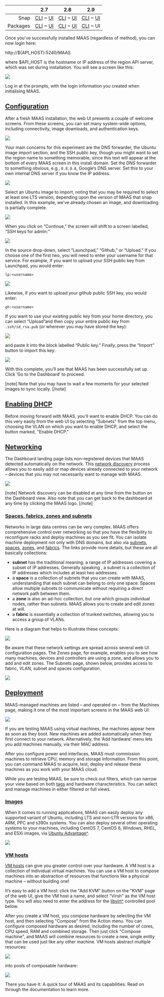 <!-- deb-2-7-cli
||2.7|2.8|2.9|
|-----:|:-----:|:-----:|:-----:|
|Snap|[CLI](/t/configuration-journey/2526) ~ [UI](/t/configuration-journey/2527)|[CLI](/t/configuration-journey/2528) ~ [UI](/t/configuration-journey/2529)|[CLI](/t/configuration-journey/2530) ~ [UI](/t/configuration-journey/2531)|
|Packages|CLI ~ [UI](/t/configuration-journey/2533)|[CLI](/t/configuration-journey/2534) ~ [UI](/t/configuration-journey/2535)|[CLI](/t/configuration-journey/2536) ~ [UI](/t/configuration-journey/2537)|
 deb-2-7-cli -->

<!-- deb-2-7-ui
||2.7|2.8|2.9|
|-----:|:-----:|:-----:|:-----:|
|Snap|[CLI](/t/configuration-journey/2526) ~ [UI](/t/configuration-journey/2527)|[CLI](/t/configuration-journey/2528) ~ [UI](/t/configuration-journey/2529)|[CLI](/t/configuration-journey/2530) ~ [UI](/t/configuration-journey/2531)|
|Packages|[CLI](/t/configuration-journey/2532) ~ UI|[CLI](/t/configuration-journey/2534) ~ [UI](/t/configuration-journey/2535)|[CLI](/t/configuration-journey/2536) ~ [UI](/t/configuration-journey/2537)|
 deb-2-7-ui -->

<!-- deb-2-8-cli
||2.7|2.8|2.9|
|-----:|:-----:|:-----:|:-----:|
|Snap|[CLI](/t/configuration-journey/2526) ~ [UI](/t/configuration-journey/2527)|[CLI](/t/configuration-journey/2528) ~ [UI](/t/configuration-journey/2529)|[CLI](/t/configuration-journey/2530) ~ [UI](/t/configuration-journey/2531)|
|Packages|[CLI](/t/configuration-journey/2532) ~ [UI](/t/configuration-journey/2533)|CLI ~ [UI](/t/configuration-journey/2535)|[CLI](/t/configuration-journey/2536) ~ [UI](/t/configuration-journey/2537)|
 deb-2-8-cli -->

<!-- deb-2-8-ui
||2.7|2.8|2.9|
|-----:|:-----:|:-----:|:-----:|
|Snap|[CLI](/t/configuration-journey/2526) ~ [UI](/t/configuration-journey/2527)|[CLI](/t/configuration-journey/2528) ~ [UI](/t/configuration-journey/2529)|[CLI](/t/configuration-journey/2530) ~ [UI](/t/configuration-journey/2531)|
|Packages|[CLI](/t/configuration-journey/2532) ~ [UI](/t/configuration-journey/2533)|[CLI](/t/configuration-journey/2534) ~ UI|[CLI](/t/configuration-journey/2536) ~ [UI](/t/configuration-journey/2537)|
 deb-2-8-ui -->

<!-- deb-2-9-cli
||2.7|2.8|2.9|
|-----:|:-----:|:-----:|:-----:|
|Snap|[CLI](/t/configuration-journey/2526) ~ [UI](/t/configuration-journey/2527)|[CLI](/t/configuration-journey/2528) ~ [UI](/t/configuration-journey/2529)|[CLI](/t/configuration-journey/2530) ~ [UI](/t/configuration-journey/2531)|
|Packages|[CLI](/t/configuration-journey/2532) ~ [UI](/t/configuration-journey/2533)|[CLI](/t/configuration-journey/2534) ~ [UI](/t/configuration-journey/2535)|CLI ~ [UI](/t/configuration-journey/2537)|
 deb-2-9-cli -->

||2.7|2.8|2.9|
|-----:|:-----:|:-----:|:-----:|
|Snap|[CLI](/t/configuration-journey/2526) ~ [UI](/t/configuration-journey/2527)|[CLI](/t/configuration-journey/2528) ~ [UI](/t/configuration-journey/2529)|[CLI](/t/configuration-journey/2530) ~ [UI](/t/configuration-journey/2531)|
|Packages|[CLI](/t/configuration-journey/2532) ~ [UI](/t/configuration-journey/2533)|[CLI](/t/configuration-journey/2534) ~ [UI](/t/configuration-journey/2535)|[CLI](/t/configuration-journey/2536) ~ UI|

<!-- snap-2-7-cli
||2.7|2.8|2.9|
|-----:|:-----:|:-----:|:-----:|
|Snap|CLI ~ [UI](/t/configuration-journey/2527)|[CLI](/t/configuration-journey/2528) ~ [UI](/t/configuration-journey/2529)|[CLI](/t/configuration-journey/2530) ~ [UI](/t/configuration-journey/2531)|
|Packages|[CLI](/t/configuration-journey/2532) ~ [UI](/t/configuration-journey/2533)|[CLI](/t/configuration-journey/2534) ~ [UI](/t/configuration-journey/2535)|[CLI](/t/configuration-journey/2536) ~ [UI](/t/configuration-journey/2537)|
 snap-2-7-cli -->

<!-- snap-2-7-ui
||2.7|2.8|2.9|
|-----:|:-----:|:-----:|:-----:|
|Snap|[CLI](/t/configuration-journey/2526) ~ UI|[CLI](/t/configuration-journey/2528) ~ [UI](/t/configuration-journey/2529)|[CLI](/t/configuration-journey/2530) ~ [UI](/t/configuration-journey/2531)|
|Packages|[CLI](/t/configuration-journey/2532) ~ [UI](/t/configuration-journey/2533)|[CLI](/t/configuration-journey/2534) ~ [UI](/t/configuration-journey/2535)|[CLI](/t/configuration-journey/2536) ~ [UI](/t/configuration-journey/2537)|
 snap-2-7-ui -->

<!-- snap-2-8-cli
||2.7|2.8|2.9|
|-----:|:-----:|:-----:|:-----:|
|Snap|[CLI](/t/configuration-journey/2526) ~ [UI](/t/configuration-journey/2527)|CLI ~ [UI](/t/configuration-journey/2529)|[CLI](/t/configuration-journey/2530) ~ [UI](/t/configuration-journey/2531)|
|Packages|[CLI](/t/configuration-journey/2532) ~ [UI](/t/configuration-journey/2533)|[CLI](/t/configuration-journey/2534) ~ [UI](/t/configuration-journey/2535)|[CLI](/t/configuration-journey/2536) ~ [UI](/t/configuration-journey/2537)|
 snap-2-8-cli -->

<!-- snap-2-8-ui
||2.7|2.8|2.9|
|-----:|:-----:|:-----:|:-----:|
|Snap|[CLI](/t/configuration-journey/2526) ~ [UI](/t/configuration-journey/2527)|[CLI](/t/configuration-journey/2528) ~ UI|[CLI](/t/configuration-journey/2530) ~ [UI](/t/configuration-journey/2531)|
|Packages|[CLI](/t/configuration-journey/2532) ~ [UI](/t/configuration-journey/2533)|[CLI](/t/configuration-journey/2534) ~ [UI](/t/configuration-journey/2535)|[CLI](/t/configuration-journey/2536) ~ [UI](/t/configuration-journey/2537)|
 snap-2-8-ui -->

<!-- snap-2-9-cli
||2.7|2.8|2.9|
|-----:|:-----:|:-----:|:-----:|
|Snap|[CLI](/t/configuration-journey/2526) ~ [UI](/t/configuration-journey/2527)|[CLI](/t/configuration-journey/2528) ~ [UI](/t/configuration-journey/2529)|CLI ~ [UI](/t/configuration-journey/2531)|
|Packages|[CLI](/t/configuration-journey/2532) ~ [UI](/t/configuration-journey/2533)|[CLI](/t/configuration-journey/2534) ~ [UI](/t/configuration-journey/2535)|[CLI](/t/configuration-journey/2536) ~ [UI](/t/configuration-journey/2537)|
 snap-2-9-cli -->

<!-- snap-2-9-ui
||2.7|2.8|2.9|
|-----:|:-----:|:-----:|:-----:|
|Snap|[CLI](/t/configuration-journey/2526) ~ [UI](/t/configuration-journey/2527)|[CLI](/t/configuration-journey/2528) ~ [UI](/t/configuration-journey/2529)|[CLI](/t/configuration-journey/2530) ~ UI|
|Packages|[CLI](/t/configuration-journey/2532) ~ [UI](/t/configuration-journey/2533)|[CLI](/t/configuration-journey/2534) ~ [UI](/t/configuration-journey/2535)|[CLI](/t/configuration-journey/2536) ~ [UI](/t/configuration-journey/2537)|
 snap-2-9-ui -->

<!-- snap-2-7-cli snap-2-8-cli snap-2-9-cli deb-2-7-cli deb-2-8-cli deb-2-9-cli
Once you've successfully installed MAAS (regardless of method), you can login to the MAAS CLI via the following process.  First, generate the API-key for the user you're going to employing:

```
sudo maas apikey --username=$PROFILE > api-key-file
```

Replace $PROFILE with whatever username you set during the `createadmin` part of the install process.  Next, login with the following command:

```
maas login $PROFILE $MAAS_URL < api-key-file
```

Substitute $MAAS_URL with the URL that was returned to you when you initialised MAAS, for example, `192.168.43.251:5240/MAAS`.  Remember that, once you've logged in, you can get extensive CLI help with the command:

```
maas admin --help
```

Sample output is shown in the detail section below.

<details><summary>MAAS CLI help, sample output</summary>
usage: maas admin [-h] COMMAND ...

Issue commands to the MAAS region controller at http://192.168.43.251:5240/MAAS/api/2.0/.

optional arguments:
  -h, --help            show this help message and exit

drill down:
  COMMAND
    account             Manage the current logged-in user.
    bcache-cache-set    Manage bcache cache set on a machine.
    bcache-cache-sets   Manage bcache cache sets on a machine.
    bcache              Manage bcache device on a machine.
    bcaches             Manage bcache devices on a machine.
    block-device        Manage a block device on a machine.
    block-devices       Manage block devices on a machine.
    boot-resource       Manage a boot resource.
    boot-resources      Manage the boot resources.
    boot-source         Manage a boot source.
    boot-source-selection
                        Manage a boot source selection.
    boot-source-selections
                        Manage the collection of boot source selections.
    boot-sources        Manage the collection of boot sources.
    commissioning-script
                        Manage a custom commissioning script.
    commissioning-scripts
                        Manage custom commissioning scripts.
    dhcpsnippet         Manage an individual DHCP snippet.
    dhcpsnippets        Manage the collection of all DHCP snippets in MAAS.
    dnsresource         Manage dnsresource.
    dnsresource-record  Manage dnsresourcerecord.
    dnsresource-records
                        Manage DNS resource records (e.g. CNAME, MX, NS, SRV,
                        TXT)
    dnsresources        Manage dnsresources.
    device              Manage an individual device.
    devices             Manage the collection of all the devices in the MAAS.
    discoveries         Query observed discoveries.
    discovery           Read or delete an observed discovery.
    domain              Manage domain.
    domains             Manage domains.
    events              Retrieve filtered node events.
    fabric              Manage fabric.
    fabrics             Manage fabrics.
    fan-network         Manage Fan Network.
    fan-networks        Manage Fan Networks.
    file                Manage a FileStorage object.
    files               Manage the collection of all the files in this MAAS.
    ipaddresses         Manage IP addresses allocated by MAAS.
    iprange             Manage IP range.
    ipranges            Manage IP ranges.
    interface           Manage a node's or device's interface.
    interfaces          Manage interfaces on a node.
    license-key         Manage a license key.
    license-keys        Manage the license keys.
    maas                Manage the MAAS server.
    machine             Manage an individual machine.
    machines            Manage the collection of all the machines in the MAAS.
    network             Manage a network.
    networks            Manage the networks.
    node                Manage an individual Node.
    node-results        Read the collection of commissioning script results.
    node-script         Manage or view a custom script.
    node-script-result  Manage node script results.
    node-script-results
                        Manage node script results.
    node-scripts        Manage custom scripts.
    nodes               Manage the collection of all the nodes in the MAAS.
    notification        Manage an individual notification.
    notifications       Manage the collection of all the notifications in
                        MAAS.
    package-repositories
                        Manage the collection of all Package Repositories in
                        MAAS.
    package-repository  Manage an individual package repository.
    partition           Manage partition on a block device.
    partitions          Manage partitions on a block device.
    pod                 Manage an individual pod.
    pods                Manage the collection of all the pod in the MAAS.
    rack-controller     Manage an individual rack controller.
    rack-controllers    Manage the collection of all rack controllers in MAAS.
    raid                Manage a specific RAID (Redundant Array of Independent
                        Disks) on a machine.
    raids               Manage all RAIDs (Redundant Array of Independent
                        Disks) on a machine.
    region-controller   Manage an individual region controller.
    region-controllers  Manage the collection of all region controllers in
                        MAAS.
    resource-pool       Manage a resource pool.
    resource-pools      Manage resource pools.
    sshkey              Manage an SSH key.
    sshkeys             Manage the collection of all the SSH keys in this
                        MAAS.
    sslkey              Manage an SSL key.
    sslkeys             Operations on multiple keys.
    space               Manage space.
    spaces              Manage spaces.
    static-route        Manage static route.
    static-routes       Manage static routes.
    subnet              Manage subnet.
    subnets             Manage subnets.
    tag                 Tags are properties that can be associated with a Node
                        and serve as criteria for selecting and allocating
                        nodes.
    tags                Manage all tags known to MAAS.
    user                Manage a user account.
    users               Manage the user accounts of this MAAS.
    version             Information about this MAAS instance.
    vlan                Manage a VLAN on a fabric.
    vlans               Manage VLANs on a fabric.
    vm-host             Manage an individual vm-host.
    vm-hosts            Manage the collection of all the vm-hosts in the MAAS.
    vmfs-datastore      Manage VMFS datastore on a machine.
    vmfs-datastores     Manage VMFS datastores on a machine.
    volume-group        Manage volume group on a machine.
    volume-groups       Manage volume groups on a machine.
    zone                Manage a physical zone.
    zones               Manage physical zones.

This is a profile.  Any commands you issue on this profile will
operate on the MAAS region server.

The command information you see here comes from the region server's
API; it may differ for different profiles.  If you believe the API may
have changed, use the command's 'refresh' sub-command to fetch the
latest version of this help information from the server.
</details>

<a href="#heading--configuration"><h2 id="heading--configuration">Configuration</h2></a>

Configuring MAAS consists of four broad steps:

1. Setting upstream DNS
2. Importing an SSH key for your admin user
3. Importing images
4. Configuring DNS

This section will cover those four operations

<a href="#heading--setting-dns"><h3 id="heading--setting-dns">Setting DNS</h3></a>

After logging in for the first time, you will need to set a number of system-wide configuration options.  First up, you should configure DNS.  You can check out the help for DNS settings, known in the CLI as a "DNS forwarder":

```
maas $PROFILE maas set-config name=upstream_dns value="8.8.8.8"
```

Here, we've set the DNS forwarder to "8.8.8.8" (Google), which is a reliable value.

<a href="#heading--setting-ssh"><h3 id="heading--setting-ssh">Setting SSH for the admin user</h3></a>

To add a public SSH key to a MAAS user account, type the following command:

```
maas $PROFILE sshkeys create "key=$SSH_KEY"
```

<a href="#heading--importing-images"><h3 id="heading--importing-images">Importing images</h3></a>

Before going any further, it's worthwhile to start the image import, as it can sometimes take a few minutes.  You can see what images you already have downloaded with this command:

```
maas $PROFILE boot-resources read | jq -r '.[] | "\(.name)\t\(.architecture)"'
```

This command will return a list similar to the following:

```
grub-efi-signed/uefi        amd64/generic
grub-efi/uefi           arm64/generic
grub-ieee1275/open-firmware ppc64el/generic
pxelinux/pxe            i386/generic
ubuntu/bionic           amd64/ga-18.04
ubuntu/bionic           amd64/ga-18.04-lowlatency
ubuntu/bionic           amd64/hwe-18.04
ubuntu/bionic           amd64/hwe-18.04-edge
ubuntu/bionic           amd64/hwe-18.04-lowlatency
ubuntu/bionic           amd64/hwe-18.04-lowlatency-edge
```

Suppose you also want a version called "Trusty" -- you can import a new image by first selecting it for download, like this:

```
maas $PROFILE boot-source-selections create 1 \ > os="ubuntu" release="trusty" arches="amd64" subarches="*" \ > labels="*"
```

which returns some JSON confirming your action:

```
Success.
Machine-readable output follows:
{
    "os": "ubuntu",
    "release": "trusty",
    "arches": [
        "amd64"
    ],
    "subarches": [
        "*"
    ],
    "labels": [
        "*"
    ],
    "boot_source_id": 1,
    "id": 2,
    "resource_uri": "/MAAS/api/2.0/boot-sources/1/selections/2/"
}
```
Once selected, you can start the image import with this command:

```
maas admin boot-resources import
```

which offers a shorter confirmation message:

```
Success.
Machine-readable output follows:
Import of boot resources started
```

<a href="#heading--enabling-dhcp"><h3 id="heading--enabling-dhcp">Enabling DHCP</h3></a>

Once your image has been imported, you'll want to get DHCP working, which means finding the untagged VLAN. In truth, it shouldn’t be too hard, because at this point, there still should only be one.

In order to turn on DHCP, you need to know two things besides the VLAN name (“untagged”): the fabric ID and the primary rack controller name. To start, all the fabrics will be on the same untagged VLAN, so any fabric will do. You can find a valid fabric ID by reading it from any subnet, so just pick one  (e.g., 192.168.123.0/24) and find a usable fabric ID like this:

```
maas $PROFILE subnet read $SUBNET_CIDR | grep fabric_id
```

which returns (in this example):

```
"fabric_id": $FABRIC_ID,
```

Next, find the name of the primary rack controller. It's usually fairly obvious, but for purposes of argument, assume that it's not known. You can get it this way:

```
maas $PROFILE rack-controllers read | grep hostname | cut -d '"' -f 4
```

This returns a hostname, which we'll call:

```
$RACK_CONTR_HOSTNAME
```

Finally, you need to create an IP range for DHCP, in this case, a dynamic range:

```
maas $PROFILE ipranges create type=dynamic start_ip=$START_IP end_ip=$END_IP
```

This command returns something similar to this sample output:

    Success.
    Machine-readable output follows:
    {
        "subnet": {
            "name": "192.168.123.0/24",
            "description": "",
            "vlan": {
                "vid": 0,
                "mtu": 1500,
                "dhcp_on": false,
                "external_dhcp": null,
                "relay_vlan": null,
                "fabric": "fabric-2",
                "primary_rack": null,
                "name": "untagged",
                "id": 5003,
                "space": "undefined",
                "secondary_rack": null,
                "fabric_id": 2,
                "resource_uri": "/MAAS/api/2.0/vlans/5003/"
            },
            "cidr": "192.168.123.0/24",
            "rdns_mode": 2,
            "gateway_ip": null,
            "dns_servers": [],
            "allow_dns": true,
            "allow_proxy": true,
            "active_discovery": false,
            "managed": true,
            "id": 4,
            "space": "undefined",
            "resource_uri": "/MAAS/api/2.0/subnets/4/"
        },
        "type": "dynamic",
        "start_ip": "192.168.123.190",
        "end_ip": "192.168.123.253",
        "user": {
            "is_superuser": true,
            "username": "admin",
            "email": "admin@admin.com",
            "is_local": true,
            "resource_uri": "/MAAS/api/2.0/users/admin/"
        },
        "comment": "",
        "id": 1,
        "resource_uri": "/MAAS/api/2.0/ipranges/1/"
    }

So you should now be able to turn on DHCP like this:

```
maas $PROFILE vlan update $FABRIC_ID untagged dhcp_on=True primary_rack=$RACK_CONTR_HOSTHNAME
```

If you've done everything correctly, you should see JSON output similar to this sample:

    Success.
    Machine-readable output follows:
    {
        "vid": 0,
        "mtu": 1500,
        "dhcp_on": true,
        "external_dhcp": null,
        "relay_vlan": null,
        "fabric": "fabric-2",
        "space": "undefined",
        "primary_rack": "8dwnne",
        "secondary_rack": null,
        "name": "untagged",
        "fabric_id": 2,
        "id": 5003,
        "resource_uri": "/MAAS/api/2.0/vlans/5003/"
    }

snap-2-7-cli snap-2-8-cli snap-2-9-cli deb-2-7-cli deb-2-8-cli deb-2-9-cli -->

Once you've successfully installed MAAS (regardless of method), you can now login here:

http://${API_HOST}:5240/MAAS

where $API_HOST is the hostname or IP address of the region API server, which was set during installation.  You will see a screen like this:</p>

<a href="https://discourse.maas.io/uploads/default/original/1X/efd8e3f150dfec28114c452c12e24e320848e075.jpeg" target = "_blank"><img src="https://discourse.maas.io/uploads/default/original/1X/efd8e3f150dfec28114c452c12e24e320848e075.jpeg"></a> 

Log in at the prompts, with the login information you created when initialising MAAS.

<a href="#heading--configuration"><h2 id="heading--configuration">Configuration</h2></a>

After a fresh MAAS installation, the web UI presents a couple of welcome  screens.  From these screens, you can set many system-wide options, including connectivity, image downloads, and authentication keys.

<a href="https://discourse.maas.io/uploads/default/original/1X/337aa15e178b14b0ba9a0646953268bf7adac0bb.jpeg" target = "_blank"><img src="https://discourse.maas.io/uploads/default/original/1X/337aa15e178b14b0ba9a0646953268bf7adac0bb.jpeg"></a>  

Your main concerns for this experiment are the DNS forwarder, the Ubuntu image import section, and the SSH public key, though you might want to set the region name to something memorable, since this text will appear at the bottom of every MAAS screen in this install domain. Set the DNS forwarder to something obvious, e.g., `8.8.8.8`, Google’s DNS server.  Set this to your own internal DNS server if you know the IP address.

<a href="https://discourse.maas.io/uploads/default/original/1X/f9751eb857dcd0c124783edeb1aaf87b8b538127.jpeg" target = "_blank"><img src="https://discourse.maas.io/uploads/default/original/1X/f9751eb857dcd0c124783edeb1aaf87b8b538127.jpeg"></a>  

Select an Ubuntu image to import, noting that you may be required to select at least one LTS version, depending upon the version of MAAS that snap installed.  In this example, we've already chosen an image, and downloading is partially complete.

<a href="https://discourse.maas.io/uploads/default/original/1X/6445cde5ffc1e237a1e6d85d280f451bc0b2ab92.jpeg" target = "_blank"><img src="https://discourse.maas.io/uploads/default/original/1X/6445cde5ffc1e237a1e6d85d280f451bc0b2ab92.jpeg"></a>  

When you click on “Continue,” the screen will shift to a screen labelled, “SSH keys for admin:”  

<a href="https://discourse.maas.io/uploads/default/original/1X/dbdcdce7c8f3b7181f894bdfe987758e0c8635fc.jpeg" target = "_blank"><img src="https://discourse.maas.io/uploads/default/original/1X/dbdcdce7c8f3b7181f894bdfe987758e0c8635fc.jpeg"></a> 

In the source drop-down, select “Launchpad,” “Github,” or “Upload.”  If you choose one of the first two, you will need to enter your username for that service.  For example, if you want to upload your SSH public key from Launchpad, you would enter:

    lp:<username>


<a href="https://discourse.maas.io/uploads/default/original/1X/0e4cbf7c8fae3f21664a4d5fe8d0f90785dd6859.jpeg" target = "_blank"><img src="https://discourse.maas.io/uploads/default/original/1X/0e4cbf7c8fae3f21664a4d5fe8d0f90785dd6859.jpeg"></a> 

Likewise, if you want to upload your github public SSH key, you would enter:

    gh:<username>

If you want to use your existing public key from your home directory, you can select “Upload”and then copy your entire public key from <code>.ssh/id_rsa.pub</code> (or wherever you may have stored the key):

<a href="https://discourse.maas.io/uploads/default/original/1X/a94f1f68db07dd9be9e8eaed50f22828c7bb51e0.jpeg" target = "_blank"><img src="https://discourse.maas.io/uploads/default/original/1X/a94f1f68db07dd9be9e8eaed50f22828c7bb51e0.jpeg"></a> 

and paste it into the block labelled “Public key.”  Finally, press the “Import” button to import this key:

<a href="https://discourse.maas.io/uploads/default/original/1X/ab62bf22308343988016189fbbb851c44caf2e33.jpeg" target = "_blank"><img src="https://discourse.maas.io/uploads/default/original/1X/ab62bf22308343988016189fbbb851c44caf2e33.jpeg"></a> 

With this complete, you’ll see that MAAS has been successfully set up. Click ‘Go to the Dashboard’ to proceed.

[note]
Note that you may have to wait a few moments for your selected images to sync locally.
[/note]

<a href="#heading--enabling-dhcp"><h2 id="heading--enabling-dhcp">Enabling DHCP</h2></a>

Before moving forward with MAAS, you'll want to enable DHCP.  You can do this very easily from the web UI by selecting "Subnets" from the top menu, choosing the VLAN on which you want to enable DHCP, and select the button marked, "Enable DHCP."

<a href="#heading--networking"><h2 id="heading--networking">Networking</h2></a>

<!-- deb-2-7-ui
The Dashboard landing page lists non-registered devices that MAAS detected automatically on the network. This [network discovery](/t/network-discovery/2929) process allows you to easily add or map devices already connected to your network – devices that you may not necessarily want to manage with MAAS.
 deb-2-7-ui -->

<!-- deb-2-8-ui
The Dashboard landing page lists non-registered devices that MAAS detected automatically on the network. This [network discovery](/t/network-discovery/2931) process allows you to easily add or map devices already connected to your network – devices that you may not necessarily want to manage with MAAS.
 deb-2-8-ui -->

The Dashboard landing page lists non-registered devices that MAAS detected automatically on the network. This [network discovery](/t/network-discovery/2933) process allows you to easily add or map devices already connected to your network – devices that you may not necessarily want to manage with MAAS.

<!-- snap-2-7-ui
The Dashboard landing page lists non-registered devices that MAAS detected automatically on the network. This [network discovery](/t/network-discovery/2923) process allows you to easily add or map devices already connected to your network – devices that you may not necessarily want to manage with MAAS.
 snap-2-7-ui -->

<!-- snap-2-8-ui
The Dashboard landing page lists non-registered devices that MAAS detected automatically on the network. This [network discovery](/t/network-discovery/2925) process allows you to easily add or map devices already connected to your network – devices that you may not necessarily want to manage with MAAS.
 snap-2-8-ui -->

<!-- snap-2-9-ui
The Dashboard landing page lists non-registered devices that MAAS detected automatically on the network. This [network discovery](/t/network-discovery/2927) process allows you to easily add or map devices already connected to your network – devices that you may not necessarily want to manage with MAAS.
 snap-2-9-ui -->

<a href="https://discourse.maas.io/uploads/default/original/1X/902f07b6e96d06dcd072501473ce85ff3d303610.jpeg" target = "_blank"><img src="https://discourse.maas.io/uploads/default/original/1X/902f07b6e96d06dcd072501473ce85ff3d303610.jpeg"></a>  

[note]
Network discovery can be disabled at any time from the button on the Dashboard view.  Also note that you can get back to the dashboard at any time by clicking the MAAS logo.
[/note]

<a href="#heading--spaces-fabrics-zones-and-subnets"><h3 id="heading--spaces-fabrics-zones-and-subnets">Spaces, fabrics, zones and subnets</h3></a>

Networks in large data centres can be very complex. MAAS offers comprehensive control over networking so that you have the flexibility to reconfigure racks and deploy machines as you see fit. You can isolate machine deployment not only with DNS domains, but also via [subnets](/t/concepts-and-terms/785#heading--subnets), [spaces](/t/concepts-and-terms/785#heading--spaces), [zones](/t/concepts-and-terms/785#heading--zones), and [fabrics](/t/concepts-and-terms/785#heading--fabrics).  The links provide more details, but these are all basically collections:

* **subnet** has the traditional meaning: a range of IP addresses covering a subset of IP addresses.  Generally speaking , a subnet is a collection of IP addresses which includes at least two addresses.
* a **space** is a collection of subnets that you can create with MAAS, understanding that each subnet can belong to only one space.  Spaces allow multiple subnets to communicate without requiring a direct network path between them.
* a **zone** is also an ad-hoc collection, but one which groups individual nodes, rather than subnets.  MAAS allows you to create and edit zones at will.
* a **fabric** is essentially a collection of trunked switches, allowing you to access a group of VLANs.

Here is a diagram that helps to illustrate these concepts:

<a href="https://discourse.maas.io/uploads/default/original/1X/dd60fdeba34d3cf33d4cf42db1f745ba95542b69.jpeg" target = "_blank"><img src="https://discourse.maas.io/uploads/default/original/1X/dd60fdeba34d3cf33d4cf42db1f745ba95542b69.jpeg"></a> 

Be aware that these network settings are spread across several web UI configuration pages. The Zones page, for example, enables you to see how many machines, devices and controllers are using a zone, and allows you to add and edit zones.  The Subnets page, shown below, provides access to fabric, VLAN, subnet and spaces configuration.

<a href="https://discourse.maas.io/uploads/default/original/1X/89d90a15e70a57e6951ee62910b503895e08251e.jpeg" target = "_blank"><img src="https://discourse.maas.io/uploads/default/original/1X/89d90a15e70a57e6951ee62910b503895e08251e.jpeg"></a> 

<a href="#heading--deploy-hardware"><h2 id="heading--deploy-hardware">Deployment</h2></a>

MAAS-managed machines are listed – and operated on – from the Machines page, making it one of the most important screens in the MAAS web UI:

<a href="https://discourse.maas.io/uploads/default/original/1X/58a37e0dc29bc233f771c33d07a0e03e8d55cb87.jpeg" target = "_blank"><img src="https://discourse.maas.io/uploads/default/original/1X/58a37e0dc29bc233f771c33d07a0e03e8d55cb87.jpeg"></a> 

If you are testing MAAS using virtual machines, the machines appear here as soon as they boot. New machines are added automatically when they first connect to your network. Alternatively, the ‘Add hardware’ menu lets you add machines manually, via their MAC address.

After you configure power and interfaces, MAAS must commission machines to retrieve CPU, memory and storage information. From this point, you can command MAAS to acquire, test, deploy and release these machines as you work with your MAAS cloud.

<!-- deb-2-7-ui
While you are testing MAAS, be sure to check out filters, which can narrow your view based on both [tags](/t/maas-tags/2893) and hardware characteristics.  You can select and manage machines in either filtered or full views.
 deb-2-7-ui -->

<!-- deb-2-8-ui
While you are testing MAAS, be sure to check out filters, which can narrow your view based on both [tags](/t/maas-tags/2895) and hardware characteristics.  You can select and manage machines in either filtered or full views.
 deb-2-8-ui -->

While you are testing MAAS, be sure to check out filters, which can narrow your view based on both [tags](/t/maas-tags/2897) and hardware characteristics.  You can select and manage machines in either filtered or full views.

<!-- snap-2-7-ui
While you are testing MAAS, be sure to check out filters, which can narrow your view based on both [tags](/t/maas-tags/2887) and hardware characteristics.  You can select and manage machines in either filtered or full views.
 snap-2-7-ui -->

<!-- snap-2-8-ui
While you are testing MAAS, be sure to check out filters, which can narrow your view based on both [tags](/t/maas-tags/2889) and hardware characteristics.  You can select and manage machines in either filtered or full views.
 snap-2-8-ui -->

<!-- snap-2-9-ui
While you are testing MAAS, be sure to check out filters, which can narrow your view based on both [tags](/t/maas-tags/2891) and hardware characteristics.  You can select and manage machines in either filtered or full views.
 snap-2-9-ui -->


<a href="#heading--images"><h3 id="heading--images">Images</h3></a>

When it comes to running applications, MAAS can easily deploy any supported variant of Ubuntu, including LTS and non-LTR versions for x86, ARM, PPC and s390x systems. You can also deploy several other operating systems to your machines, including CentOS 7, CentOS 6, Windows, RHEL, and ESXi images, via <a href="https://www.ubuntu.com/support" rel="nofollow noopener">Ubuntu Advantage^</a>.

<a href="https://discourse.maas.io/uploads/default/original/1X/27c47222c1fc0e34ed70134a1007dde067d2de81.jpeg" target = "_blank"><img src="https://discourse.maas.io/uploads/default/original/1X/27c47222c1fc0e34ed70134a1007dde067d2de81.jpeg"></a> 

<a href="#heading--vm-hosts"><h3 id="heading--vm-hosts">VM hosts</h3></a>


<!-- deb-2-7-cli
[VM hosts]( /t/vm-hosting/2748) can give you greater control over your hardware.  A VM host is a collection of individual virtual machines.  You can use a VM host to compose machines into an abstraction of resources that functions like a physical machine – without building one!
 deb-2-7-cli -->

<!-- deb-2-7-ui
[VM hosts]( /t/vm-hosting/2749) can give you greater control over your hardware.  A VM host is a collection of individual virtual machines.  You can use a VM host to compose machines into an abstraction of resources that functions like a physical machine – without building one!
 deb-2-7-ui -->

<!-- deb-2-8-cli
[VM hosts]( /t/vm-hosting/2750) can give you greater control over your hardware.  A VM host is a collection of individual virtual machines.  You can use a VM host to compose machines into an abstraction of resources that functions like a physical machine – without building one!
 deb-2-8-cli -->

<!-- deb-2-8-ui
[VM hosts]( /t/vm-hosting/2751) can give you greater control over your hardware.  A VM host is a collection of individual virtual machines.  You can use a VM host to compose machines into an abstraction of resources that functions like a physical machine – without building one!
 deb-2-8-ui -->

<!-- deb-2-9-cli
[VM hosts]( /t/vm-hosting/2752) can give you greater control over your hardware.  A VM host is a collection of individual virtual machines.  You can use a VM host to compose machines into an abstraction of resources that functions like a physical machine – without building one!
 deb-2-9-cli -->

[VM hosts]( /t/vm-hosting/2753) can give you greater control over your hardware.  A VM host is a collection of individual virtual machines.  You can use a VM host to compose machines into an abstraction of resources that functions like a physical machine – without building one!

<!-- snap-2-7-cli
[VM hosts]( /t/vm-hosting/2742) can give you greater control over your hardware.  A VM host is a collection of individual virtual machines.  You can use a VM host to compose machines into an abstraction of resources that functions like a physical machine – without building one!
 snap-2-7-cli -->

<!-- snap-2-7-ui
[VM hosts]( /t/vm-hosting/2743) can give you greater control over your hardware.  A VM host is a collection of individual virtual machines.  You can use a VM host to compose machines into an abstraction of resources that functions like a physical machine – without building one!
 snap-2-7-ui -->

<!-- snap-2-8-cli
[VM hosts]( /t/vm-hosting/2744) can give you greater control over your hardware.  A VM host is a collection of individual virtual machines.  You can use a VM host to compose machines into an abstraction of resources that functions like a physical machine – without building one!
 snap-2-8-cli -->

<!-- snap-2-8-ui
[VM hosts]( /t/vm-hosting/2745) can give you greater control over your hardware.  A VM host is a collection of individual virtual machines.  You can use a VM host to compose machines into an abstraction of resources that functions like a physical machine – without building one!
 snap-2-8-ui -->

<!-- snap-2-9-cli
[VM hosts]( /t/vm-hosting/2746) can give you greater control over your hardware.  A VM host is a collection of individual virtual machines.  You can use a VM host to compose machines into an abstraction of resources that functions like a physical machine – without building one!
 snap-2-9-cli -->

<!-- snap-2-9-ui
[VM hosts]( /t/vm-hosting/2747) can give you greater control over your hardware.  A VM host is a collection of individual virtual machines.  You can use a VM host to compose machines into an abstraction of resources that functions like a physical machine – without building one!
 snap-2-9-ui -->

It’s easy to add a VM host: click the "Add KVM" button on the "KVM" page of the web UI, give the VM host a name, and select "Virsh" as the VM host type.  You will also need to enter the address for the [libvirt^](https://ubuntu.com/server/docs/virtualization-libvirt) controlled pool below.

After you create a VM host, you compose hardware by selecting the VM host, and then selecting "Compose" from the Action menu. You can configure composed hardware as desired, including the number of cores, CPU speed, RAM and combined storage.  Then just click "Compose machine", and MAAS will combine resources to create a new, single entity that can be used just like any other machine.  VM hosts abstract multiple resources:

<a href="https://discourse.maas.io/uploads/default/original/1X/c57d7cf802bfd3f968cc54a829cd1629c45e9f62.jpeg" target = "_blank"><img src="https://discourse.maas.io/uploads/default/original/1X/c57d7cf802bfd3f968cc54a829cd1629c45e9f62.jpeg"></a> 

into pools of composable hardware:

<a href="https://discourse.maas.io/uploads/default/original/1X/763029b5678b6f88317359d28eac3003f7298f37.jpeg" target = "_blank"><img src="https://discourse.maas.io/uploads/default/original/1X/763029b5678b6f88317359d28eac3003f7298f37.jpeg"></a> 

There you have it: A quick tour of MAAS and its capabilities.  Read on through the documentation to learn more.